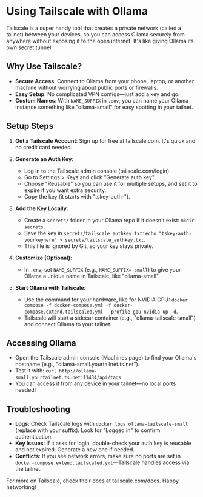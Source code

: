 # Using Tailscale with Ollama

Tailscale is a super handy tool that creates a private network (called a tailnet) between your devices, so you can access Ollama securely from anywhere without exposing it to the open internet. It's like giving Ollama its own secret tunnel!

## Why Use Tailscale?
- **Secure Access**: Connect to Ollama from your phone, laptop, or another machine without worrying about public ports or firewalls.
- **Easy Setup**: No complicated VPN configs—just add a key and go.
- **Custom Names**: With `NAME_SUFFIX` in `.env`, you can name your Ollama instance something like "ollama-small" for easy spotting in your tailnet.

## Setup Steps
1. **Get a Tailscale Account**: Sign up for free at tailscale.com. It's quick and no credit card needed.

2. **Generate an Auth Key**:
   - Log in to the Tailscale admin console (tailscale.com/login).
   - Go to Settings > Keys and click "Generate auth key".
   - Choose "Reusable" so you can use it for multiple setups, and set it to expire if you want extra security.
   - Copy the key (it starts with "tskey-auth-").

3. **Add the Key Locally**:
   - Create a `secrets/` folder in your Ollama repo if it doesn't exist: `mkdir secrets`.
   - Save the key in `secrets/tailscale_authkey.txt`: `echo "tskey-auth-yourkeyhere" > secrets/tailscale_authkey.txt`.
   - This file is ignored by Git, so your key stays private.

4. **Customize (Optional)**:
   - In `.env`, set `NAME_SUFFIX` (e.g., `NAME_SUFFIX=-small`) to give your Ollama a unique name in Tailscale, like "ollama-small".

5. **Start Ollama with Tailscale**:
   - Use the command for your hardware, like for NVIDIA GPU: `docker compose -f docker-compose.yml -f docker-compose.extend.tailscaled.yml --profile gpu-nvidia up -d`.
   - Tailscale will start a sidecar container (e.g., "ollama-tailscale-small") and connect Ollama to your tailnet.

## Accessing Ollama
- Open the Tailscale admin console (Machines page) to find your Ollama's hostname (e.g., "ollama-small.yourtailnet.ts.net").
- Test it with: `curl http://ollama-small.yourtailnet.ts.net:11434/api/tags`.
- You can access it from any device in your tailnet—no local ports needed!

## Troubleshooting
- **Logs**: Check Tailscale logs with `docker logs ollama-tailscale-small` (replace with your suffix). Look for "Logged in" to confirm authentication.
- **Key Issues**: If it asks for login, double-check your auth key is reusable and not expired. Generate a new one if needed.
- **Conflicts**: If you see network errors, make sure no ports are set in `docker-compose.extend.tailscaled.yml`—Tailscale handles access via the tailnet.

For more on Tailscale, check their docs at tailscale.com/docs. Happy networking!